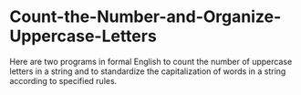 # Count-the-Number-and-Organize-Uppercase-Letters
Here are two programs in formal English to count the number of uppercase letters in a string and to standardize the capitalization of words in a string according to specified rules.
